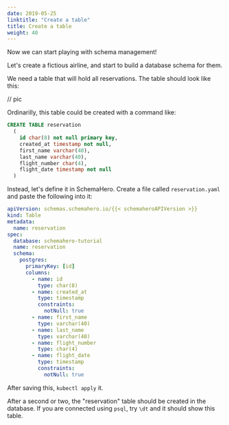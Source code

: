 ```yaml
---
date: 2019-05-25
linktitle: "Create a table"
title: Create a table
weight: 40
---
```


Now we can start playing with schema management!

Let's create a fictious airline, and start to build a database schema for them.

We need a table that will hold all reservations. The table should look like this:

// pic

Ordinarilly, this table could be created with a command like:

```sql
CREATE TABLE reservation
  (
    id char(8) not null primary key,
    created_at timestamp not null,
    first_name varchar(40),
    last_name varchar(40),
    flight_number char(4),
    flight_date timestamp not null
  )
```

Instead, let's define it in SchemaHero. Create a file called `reservation.yaml` and paste the following into it:

```yaml
apiVersion: schemas.schemahero.io/{{< schemaheroAPIVersion >}}
kind: Table
metadata:
  name: reservation
spec:
  database: schemahero-tutorial
  name: reservation
  schema:
    postgres:
      primaryKey: [id]
      columns:
        - name: id
          type: char(8)
        - name: created_at
          type: timestamp
          constraints:
            notNull: true
        - name: first_name
          type: varchar(40)
        - name: last_name
          type: varchar(40)
        - name: flight_number
          type: char(4)
        - name: flight_date
          type: timestamp
          constraints:
            notNull: true
```

After saving this, `kubectl apply` it.

After a second or two, the "reservation" table should be created in the database. If you are connected using `psql`, try `\dt` and it should show this table.

